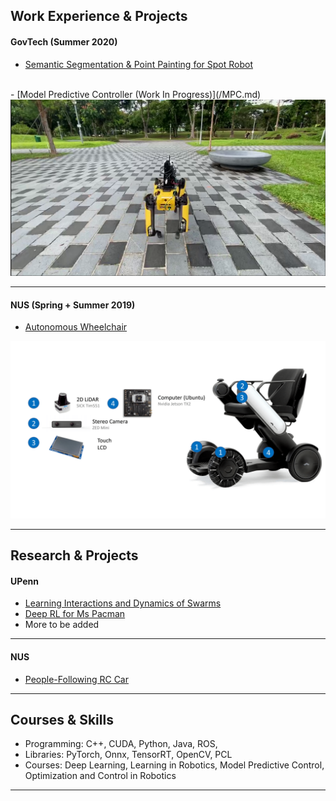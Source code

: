 

## Work Experience & Projects

#### GovTech (Summer 2020)
- [Semantic Segmentation & Point Painting for Spot Robot](/Govtech.md)
<br>
- [Model Predictive Controller (Work In Progress)](/MPC.md)
<img src="govtech_image/Spot1.png" width="600"/>



---
#### NUS (Spring + Summer 2019)
- [Autonomous Wheelchair](/Wheelchair.md)
<img src="images/whill.png" width="600"/>

<!-- [Spot Robot Payload Design](/Payload.md)
<img src="images/payload.png"/> -->

---


## Research & Projects
#### UPenn
- [Learning Interactions and Dynamics of Swarms](Class_Projects/cis522.md)
- [Deep RL for Ms Pacman](Class_Projects/deep_rl.md)
- More to be added
<!-- - [Planar Bipedal Robot Simulation](http://example.com/) -->
---
#### NUS
- [People-Following RC Car](http://example.com/)

<!-- ###### Ongoing 
- [SOLO]()
- [Mask-RCNN]()
- [VAE & GANs]() -->

---
## Courses & Skills
- Programming: C++, CUDA, Python, Java, ROS, 
- Libraries: PyTorch, Onnx, TensorRT, OpenCV, PCL
- Courses: Deep Learning, Learning in Robotics, Model Predictive Control, Optimization and Control in Robotics


---

